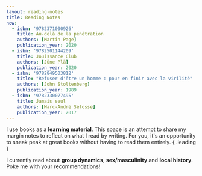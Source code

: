 ```yaml
---
layout: reading-notes
title: Reading Notes
now:
  - isbn: '9782371000926'
    title: Au-delà de la pénétration
    authors: [Martin Page]
    publication_year: 2020
  - isbn: '9782501144209'
    title: Jouissance Club
    authors: [Jüne Plã]
    publication_year: 2020
  - isbn: '9782849503812'
    title: "Refuser d'être un homme : pour en finir avec la virilité"
    authors: [John Stoltenberg]
    publication_year: 1989
  - isbn: '9782330077495'
    title: Jamais seul
    authors: [Marc-André Sélosse]
    publication_year: 2017
---
```


I use books as a **learning material**.
This space is an attempt to share my margin notes to reflect on what I read by writing.
For you, it's an opportunity to sneak peak at great books without having to read them entirely.
{ .leading }

I currently read about **group dynamics**, **sex/masculinity** and **local history**.
Poke me with your recommendations!
